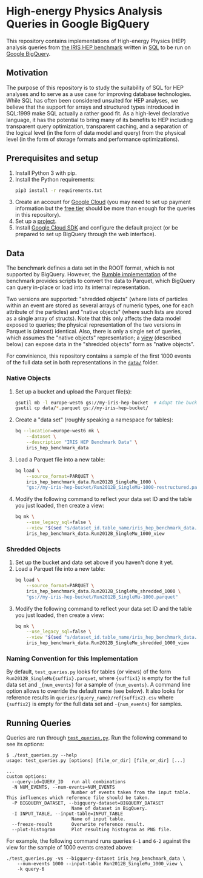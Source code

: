 # High-energy Physics Analysis Queries in Google BigQuery

This repository contains implementations of High-energy Physics (HEP) analysis queries from [the IRIS HEP benchmark](https://github.com/iris-hep/adl-benchmarks-index) written in [SQL](https://en.wikipedia.org/wiki/SQL) to be run on [Google BigQuery](https://cloud.google.com/bigquery).

## Motivation

The purpose of this repository is to study the suitability of SQL for HEP analyses and to serve as a use case for improving database technologies. While SQL has often been considered unsuited for HEP analyses, we believe that the support for arrays and structured types introduced in SQL:1999 make SQL actually a rather good fit. As a high-level declarative language, it has the potential to bring many of its benefits to HEP including transparent query optimization, transparent caching, and a separation of the logical level (in the form of data model and query) from the physical level (in the form of storage formats and performance optimizations).

## Prerequisites and setup

1. Install Python 3 with pip.
1. Install the Python requirements:
   ```bash
   pip3 install -r requirements.txt
   ```
1. Create an account for [Google Cloud](https://cloud.google.com/) (you may need to set up payment information but the [free tier](https://cloud.google.com/bigquery/pricing) should be more than enough for the queries in this repository).
1. Set up a [project](https://cloud.google.com/docs/overview#projects).
1. Install [Google Cloud SDK](https://cloud.google.com/sdk/docs/install) and configure the default project (or be prepared to set up BigQuery through the web interface).

## Data

The benchmark defines a data set in the ROOT format, which is not supported by BigQuery. However, the [Rumble implementation](https://github.com/RumbleDB/hep-iris-benchmark-jsoniq) of the benchmark provides scripts to convert the data to Parquet, which BigQuery can query in-place or load into its internal representation.

Two versions are supported: "shredded objects" (where lists of particles within an event are stored as several arrays of numeric types, one for each attribute of the particles) and "native objects" (where such lists are stored as a single array of structs). Note that this only affects the data model exposed to queries; the physical representation of the two versions in Parquet is (almost) identical. Also, there is only a single set of queries, which assumes the "native objects" representation; a [view](https://en.wikipedia.org/wiki/View_(SQL)) (described below) can expose data in the "shredded objects" form as "native objects".

For convinience, this repository contains a sample of the first 1000 events of the full data set in both representations in the [`data/`](/data/) folder.

### Native Objects

1. Set up a bucket and upload the Parquet file(s):
   ```bash
   gsutil mb -l europe-west6 gs://my-iris-hep-bucket  # Adapt the bucket name
   gsutil cp data/*.parquet gs://my-iris-hep-bucket/
   ```
1. Create a "data set" (roughly speaking a namespace for tables):
   ```bash
   bq --location=europe-west6 mk \
       --dataset \
       --description "IRIS HEP Benchmark Data" \
       iris_hep_benchmark_data
   ```
1. Load a Parquet file into a new table:
   ```bash
   bq load \
       --source_format=PARQUET \
       iris_hep_benchmark_data.Run2012B_SingleMu_1000 \
       "gs://my-iris-hep-bucket/Run2012B_SingleMu-1000-restructured.parquet"
   ```
1. Modify the following command to reflect your data set ID and the table you just loaded, then create a view:
   ```bash
   bq mk \
       --use_legacy_sql=false \
       --view "$(sed "s/dataset_id.table_name/iris_hep_benchmark_data.Run2012B_SingleMu_1000/" view-native.sql)" \
       iris_hep_benchmark_data.Run2012B_SingleMu_1000_view
   ```

### Shredded Objects

1. Set up the bucket and data set above if you haven't done it yet.
1. Load a Parquet file into a new table:
   ```bash
   bq load \
       --source_format=PARQUET \
       iris_hep_benchmark_data.Run2012B_SingleMu_shredded_1000 \
       "gs://my-iris-hep-bucket/Run2012B_SingleMu-1000.parquet"
   ```
1. Modify the following command to reflect your data set ID and the table you just loaded, then create a view:
   ```bash
   bq mk \
       --use_legacy_sql=false \
       --view "$(sed "s/dataset_id.table_name/iris_hep_benchmark_data.Run2012B_SingleMu_shredded_1000/" view-shredded.sql)" \
       iris_hep_benchmark_data.Run2012B_SingleMu_shredded_1000_view
   ```

### Naming Convention for this Implementation

By default, `test_queries.py` looks for tables (or views) of the form `Run2012B_SingleMu{suffix}.parquet`, where `{suffix1}` is empty for the full data set and `_{num_events}` for a sample of `{num_events}`. A command line option allows to override the default name (see below). It also looks for reference results in `queries/{query_name}/ref{suffix2}.csv` where `{suffix2}` is empty for the full data set and `-{num_events}` for samples.

## Running Queries

Queries are run through [`test_queries.py`](/test_queries.py). Run the following command to see its options:

```
$ ./test_queries.py --help
usage: test_queries.py [options] [file_or_dir] [file_or_dir] [...]

...
custom options:
  --query-id=QUERY_ID   run all combinations
  -N NUM_EVENTS, --num-events=NUM_EVENTS
                        Number of events taken from the input table. This influences which reference file should be taken.
  -P BIGQUERY_DATASET, --bigquery-dataset=BIGQUERY_DATASET
                        Name of dataset in BigQuery.
  -I INPUT_TABLE, --input-table=INPUT_TABLE
                        Name of input table.
  --freeze-result       Overwrite reference result.
  --plot-histogram      Plot resulting histogram as PNG file.
```

For example, the following command runs queries `6-1` and `6-2` against the view for the sample of 1000 events created above:

```
./test_queries.py -vs --bigquery-dataset iris_hep_benchmark_data \
    --num-events 1000 --input-table Run2012B_SingleMu_1000_view \
    -k query-6
```
